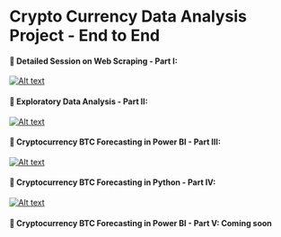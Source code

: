 # Crypto Currency Data Analysis Project - End to End

#### 🔴 Detailed Session on Web Scraping - Part I:

[![Alt text](https://user-images.githubusercontent.com/34673684/146775826-0da1cecc-bc6e-47c4-8cc3-0eefaf558462.png)](https://www.youtube.com/watch?v=_F_BXGZg4_U)

#### 🔴 Exploratory Data Analysis - Part II:

[![Alt text](https://user-images.githubusercontent.com/34673684/147409286-e681189f-1490-406e-a2dc-4eb984b3f1a6.png)](https://www.youtube.com/watch?v=NxCoTT36E-o)

#### 🔴 Cryptocurrency BTC Forecasting in Power BI - Part III:

[![Alt text](https://user-images.githubusercontent.com/34673684/147409249-9ab5e7dd-6acc-4c67-a587-b9deeaa2c387.png)](https://www.youtube.com/watch?v=pW3ONQIheew)

#### 🔴 Cryptocurrency BTC Forecasting in Python - Part IV:

[![Alt text](https://user-images.githubusercontent.com/34673684/151828991-ddc1a92a-d341-41a5-8395-ee68e98fa4d1.png)](https://www.youtube.com/watch?v=cYS7Ez79xs8)

#### 🔴 Cryptocurrency BTC Forecasting in Power BI - Part V: Coming soon
